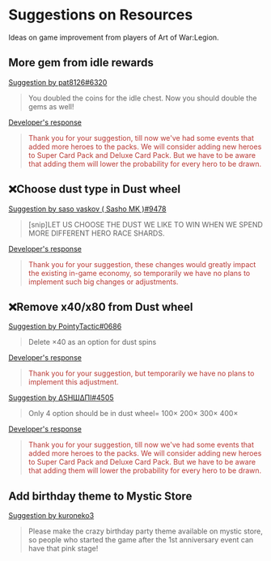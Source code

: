 # Suggestions on Resources

Ideas on game improvement from players of Art of War:Legion.

## More gem from idle rewards

[Suggestion by pat8126#6320](https://discord.com/channels/658594298983350293/659077000027308104/926123147768496128)
> You doubled the coins for the idle chest. Now you should double the gems as well!

[Developer's response](https://discord.com/channels/658594298983350293/754929508427104258/931147263567364167)
<blockquote style="color:#b93a35">
Thank you for your suggestion, till now we've had some events that added
more heroes to the packs. We will consider adding new heroes to Super Card
Pack and Deluxe Card Pack. But we have to be aware that adding them will
lower the probability for every hero to be drawn.</blockquote>

## ❌Choose dust type in Dust wheel
[Suggestion by saso vaskov ( Sasho MK )#9478](https://discord.com/channels/658594298983350293/659077000027308104/925297338975670283)
> [snip]LET US CHOOSE THE DUST WE LIKE TO WIN WHEN WE SPEND MORE
> DIFFERENT HERO RACE SHARDS.

[Developer's response](https://discord.com/channels/658594298983350293/754929508427104258/928578801116536833)
<blockquote style="color:#b93a35">
Thank you for your suggestion, these changes would greatly impact the
existing in-game economy, so temporarily we have no plans to implement
such big changes or adjustments.
</blockquote>

## ❌Remove x40/x80 from Dust wheel

[Suggestion by PointyTactic#0686](https://discord.com/channels/658594298983350293/659077000027308104/925297338975670283)
> Delete ×40 as an option for dust spins

[Developer's response](https://discord.com/channels/658594298983350293/754929508427104258/928579039453659186)
<blockquote style="color:#b93a35">
Thank you for your suggestion, but temporarily we have no plans to
implement this adjustment.
</blockquote>

[Suggestion by ΔSHШΔΠI#4505](https://discord.com/channels/658594298983350293/659077000027308104/926008487354458132)
> Only 4 option should be in dust wheel= 100× 200× 300× 400×

[Developer's response](https://discord.com/channels/658594298983350293/754929508427104258/931147263567364167)
<blockquote style="color:#b93a35">
Thank you for your suggestion, till now we've had some events that added
more heroes to the packs. We will consider adding new heroes to Super Card
Pack and Deluxe Card Pack. But we have to be aware that adding them will
lower the probability for every hero to be drawn.
</blockquote>

## Add birthday theme to Mystic Store

[Suggestion by kuroneko3](https://discord.com/channels/658594298983350293/659077000027308104/930747849539452969)
> Please make the crazy birthday party theme available on mystic store,
> so people who started the game after the 1st anniversary event can have
> that pink stage!